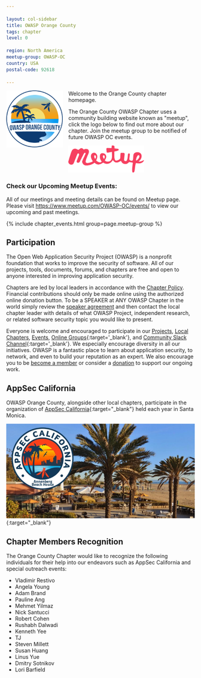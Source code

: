 ```yaml
---

layout: col-sidebar
title: OWASP Orange County
tags: chapter
level: 0

region: North America
meetup-group: OWASP-OC
country: USA
postal-code: 92618

---
```


[<img src="assets/images/OWASP_OC_v4.png" style="float: left; width: 30%; margin-right: 15px; margin-bottom: 15px;" alt="OWASP OC" />](http://www.meetup.com/OWASP-OC)

Welcome to the Orange County chapter homepage.

The Orange County OWASP Chapter uses a community building website known as "meetup", click the logo below to find out more about our chapter. Join the meetup group to be notified of future OWASP OC events.

[
<img src="assets/images/logo-meetup.svg" style="width: 40%;" alt="OWASP OC on Meetup.com" />](http://www.meetup.com/OWASP-OC)
<br style="clear: left;"/>

### Check our Upcoming Meetup Events:
All of our meetings and meeting details can be found on Meetup page.
Please visit <https://www.meetup.com/OWASP-OC/events/> to view our upcoming and past meetings.

{% include chapter_events.html group=page.meetup-group %}

## Participation
The Open Web Application Security Project (OWASP) is a nonprofit foundation that works to improve the security of software. All of our projects, tools, documents, forums, and chapters are free and open to anyone interested in improving application security. 

Chapters are led by local leaders in accordance with the [Chapter Policy](https://owasp.org/www-policy/). Financial contributions should only be made online using the authorized online donation button. To be a SPEAKER at ANY OWASP Chapter in the world simply review the [speaker agreement](/www-policy/legal/speaker-agreement.html) and then contact the local chapter leader with details of what OWASP Project, independent research, or related software security topic you would like to present.

Everyone is welcome and encouraged to participate in our [Projects](/projects), [Local Chapters](/chapters), [Events](/events), [Online Groups](https://groups.google.com/a/owasp.com/){:target='_blank'}, and [Community Slack Channel](https://owasp.slack.com/){:target='_blank'}. We especially encourage diversity in all our initiatives. OWASP is a fantastic place to learn about application security, to network, and even to build your reputation as an expert. We also encourage you to be [become a member](/membership) or consider a [donation](/donate) to support our ongoing work.

## AppSec California
OWASP Orange County, alongside other local chapters, participate in the organization of [AppSec California](https://appseccalifornia.org){:target="_blank"} held each year in Santa Monica.

[![AppSecCali](assets/images/appseccali2020.jpg)](https://appseccalifornia.org){:target="_blank"}

## Chapter Members Recognition

The Orange County Chapter would like to recognize the following
individuals for their help into our endeavors such as AppSec California
and special outreach events:

  - Vladimir Restivo
  - Angela Young
  - Adam Brand
  - Pauline Ang
  - Mehmet Yilmaz
  - Nick Santucci
  - Robert Cohen
  - Rushabh Dalwadi
  - Kenneth Yee
  - TJ
  - Steven Millett
  - Susan Huang
  - Linus Yue
  - Dmitry Sotnikov
  - Lori Barfield

